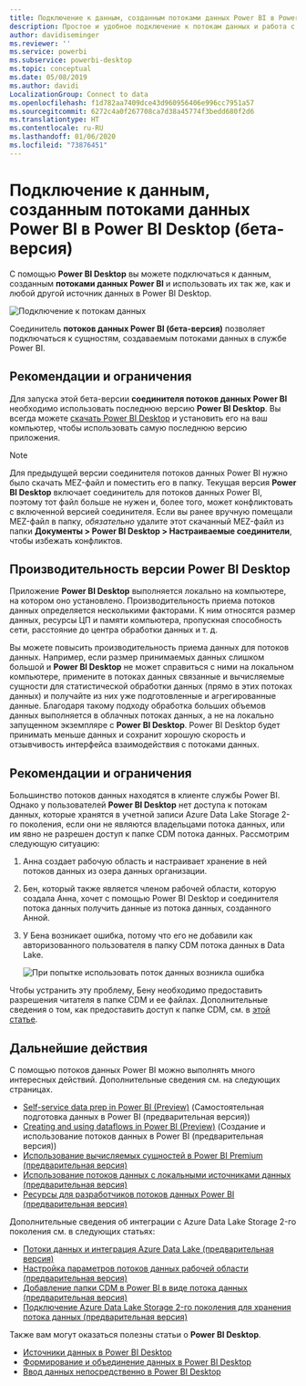 ```yaml
---
title: Подключение к данным, созданным потоками данных Power BI в Power BI Desktop (бета-версия)
description: Простое и удобное подключение к потокам данных и работа с ними в Power BI Desktop
author: davidiseminger
ms.reviewer: ''
ms.service: powerbi
ms.subservice: powerbi-desktop
ms.topic: conceptual
ms.date: 05/08/2019
ms.author: davidi
LocalizationGroup: Connect to data
ms.openlocfilehash: f1d782aa7409dce43d960956406e996cc7951a57
ms.sourcegitcommit: 6272c4a0f267708ca7d38a45774f3bedd680f2d6
ms.translationtype: HT
ms.contentlocale: ru-RU
ms.lasthandoff: 01/06/2020
ms.locfileid: "73876451"
---
```

# <a name="connect-to-data-created-by-power-bi-dataflows-in-power-bi-desktop-beta"></a>Подключение к данным, созданным потоками данных Power BI в Power BI Desktop (бета-версия)
С помощью **Power BI Desktop** вы можете подключаться к данным, созданным **потоками данных Power BI** и использовать их так же, как и любой другой источник данных в Power BI Desktop.

![Подключение к потокам данных](media/desktop-connect-dataflows/connect-dataflows_01.png)

Соединитель **потоков данных Power BI (бета-версия)** позволяет подключаться к сущностям, создаваемым потоками данных в службе Power BI. 

## <a name="considerations-and-limitations"></a>Рекомендации и ограничения

Для запуска этой бета-версии **соединителя потоков данных Power BI** необходимо использовать последнюю версию **Power BI Desktop**. Вы всегда можете [скачать Power BI Desktop](desktop-get-the-desktop.md) и установить его на ваш компьютер, чтобы использовать самую последнюю версию приложения.  

> [!NOTE]
> Для предыдущей версии соединителя потоков данных Power BI нужно было скачать MEZ-файл и поместить его в папку. Текущая версия **Power BI Desktop** включает соединитель для потоков данных Power BI, поэтому тот файл больше не нужен и, более того, может конфликтовать с включенной версией соединителя. Если вы ранее вручную помещали MEZ-файл в папку, *обязательно* удалите этот скачанный MEZ-файл из папки **Документы > Power BI Desktop > Настраиваемые соединители**, чтобы избежать конфликтов. 

## <a name="desktop-performance"></a>Производительность версии Power BI Desktop
Приложение **Power BI Desktop** выполняется локально на компьютере, на котором оно установлено. Производительность приема потоков данных определяется несколькими факторами. К ним относятся размер данных, ресурсы ЦП и памяти компьютера, пропускная способность сети, расстояние до центра обработки данных и т. д.

Вы можете повысить производительность приема данных для потоков данных. Например, если размер принимаемых данных слишком большой и **Power BI Desktop** не может справиться с ними на локальном компьютере, примените в потоках данных связанные и вычисляемые сущности для статистической обработки данных (прямо в этих потоках данных) и получайте из них уже подготовленные и агрегированные данные. Благодаря такому подходу обработка больших объемов данных выполняется в облачных потоках данных, а не на локально запущенном экземпляре с **Power BI Desktop**. Power BI Desktop будет принимать меньше данных и сохранит хорошую скорость и отзывчивость интерфейса взаимодействия с потоками данных.

## <a name="considerations-and-limitations"></a>Рекомендации и ограничения

Большинство потоков данных находятся в клиенте службы Power BI. Однако у пользователей **Power BI Desktop** нет доступа к потокам данных, которые хранятся в учетной записи Azure Data Lake Storage 2-го поколения, если они не являются владельцами потока данных, или им явно не разрешен доступ к папке CDM потока данных. Рассмотрим следующую ситуацию:

1.  Анна создает рабочую область и настраивает хранение в ней потоков данных из озера данных организации.
2.  Бен, который также является членом рабочей области, которую создала Анна, хочет с помощью Power BI Desktop и соединителя потока данных получить данные из потока данных, созданного Анной.
3.  У Бена возникает ошибка, потому что его не добавили как авторизованного пользователя в папку CDM потока данных в Data Lake.

    ![При попытке использовать поток данных возникла ошибка](media/service-dataflows-configure-workspace-storage-settings/dataflow-storage-settings_08.jpg)

Чтобы устранить эту проблему, Бену необходимо предоставить разрешения читателя в папке CDM и ее файлах. Дополнительные сведения о том, как предоставить доступ к папке CDM, см. в [этой статье](https://go.microsoft.com/fwlink/?linkid=2029121).




## <a name="next-steps"></a>Дальнейшие действия
С помощью потоков данных Power BI можно выполнять много интересных действий. Дополнительные сведения см. на следующих страницах.

* [Self-service data prep in Power BI (Preview)](service-dataflows-overview.md) (Самостоятельная подготовка данных в Power BI (предварительная версия))
* [Creating and using dataflows in Power BI (Preview)](service-dataflows-create-use.md) (Создание и использование потоков данных в Power BI (предварительная версия))
* [Использование вычисляемых сущностей в Power BI Premium (предварительная версия)](service-dataflows-computed-entities-premium.md)
* [Использование потоков данных с локальными источниками данных (предварительная версия)](service-dataflows-on-premises-gateways.md)
* [Ресурсы для разработчиков потоков данных Power BI (предварительная версия)](service-dataflows-developer-resources.md)

Дополнительные сведения об интеграции с Azure Data Lake Storage 2-го поколения см. в следующих статьях:

* [Потоки данных и интеграция Azure Data Lake (предварительная версия)](service-dataflows-azure-data-lake-integration.md)
* [Настройка параметров потоков данных рабочей области (предварительная версия)](service-dataflows-configure-workspace-storage-settings.md)
* [Добавление папки CDM в Power BI в виде потока данных (предварительная версия)](service-dataflows-add-cdm-folder.md)
* [Подключение Azure Data Lake Storage 2-го поколения для хранения потока данных (предварительная версия)](service-dataflows-connect-azure-data-lake-storage-gen2.md)

Также вам могут оказаться полезны статьи о **Power BI Desktop**.

* [Источники данных в Power BI Desktop](desktop-data-sources.md)
* [Формирование и объединение данных в Power BI Desktop](desktop-shape-and-combine-data.md)
* [Ввод данных непосредственно в Power BI Desktop](desktop-enter-data-directly-into-desktop.md)   

